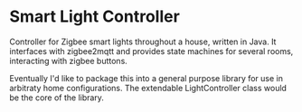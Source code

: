 # Smart Light Controller
Controller for Zigbee smart lights throughout a house, written in Java. It interfaces with zigbee2mqtt and provides state machines for several rooms, interacting with zigbee buttons.

Eventually I'd like to package this into a general purpose library for use in arbitraty home configurations. The extendable LightController class would be the core of the library.
